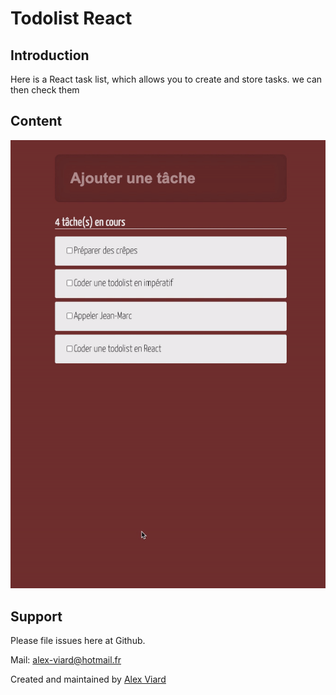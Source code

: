 # Todolist React

## Introduction

Here is a React task list, which allows you to create and store tasks. we can then check them

## Content

![todolist](resultat.gif)

## Support

Please file issues here at Github.

Mail: alex-viard@hotmail.fr 

Created and maintained by [Alex Viard](https://github.com/AlexViard)

